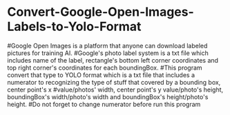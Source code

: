 # Convert-Google-Open-Images-Labels-to-Yolo-Format
#Google Open Images is a platform that anyone can download labeled pictures for training AI.
#Google's photo label system is a txt file which includes name of the label, rectangle's bottom left corner coordinates and top right corner's coordinates for each boundingBox.
#This program convert that type to YOLO format which is a txt file that includes a numerator to recognizing the type of stuff that covered by a bounding box, center point's x #value/photos' width, center point's y value/photo's height, boundingBox's width/photo's width and boundingBox's height/photo's height.
#Do not forget to change numerator before run this program
